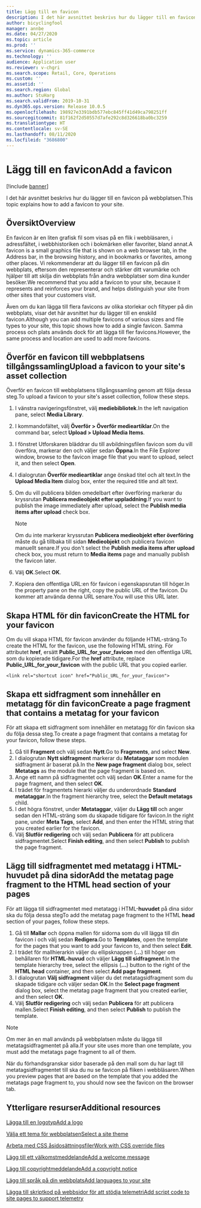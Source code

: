 ```yaml
---
title: Lägg till en favicon
description: I det här avsnittet beskrivs hur du lägger till en favicon på webbplatsen.
author: bicyclingfool
manager: annbe
ms.date: 04/27/2020
ms.topic: article
ms.prod: ''
ms.service: dynamics-365-commerce
ms.technology: ''
audience: Application user
ms.reviewer: v-chgri
ms.search.scope: Retail, Core, Operations
ms.custom: ''
ms.assetid: ''
ms.search.region: Global
ms.author: StuHarg
ms.search.validFrom: 2019-10-31
ms.dyn365.ops.version: Release 10.0.5
ms.openlocfilehash: 198927e3391bdb577ebc845ff41d49ca798251ff
ms.sourcegitcommit: 81f162f2d50557d7afe292c8d326618ba0bc3259
ms.translationtype: HT
ms.contentlocale: sv-SE
ms.lasthandoff: 08/11/2020
ms.locfileid: "3686800"
---
```

# <a name="add-a-favicon"></a><span data-ttu-id="17c17-103">Lägg till en favicon</span><span class="sxs-lookup"><span data-stu-id="17c17-103">Add a favicon</span></span>

[!include [banner](includes/banner.md)]

<span data-ttu-id="17c17-104">I det här avsnittet beskrivs hur du lägger till en favicon på webbplatsen.</span><span class="sxs-lookup"><span data-stu-id="17c17-104">This topic explains how to add a favicon to your site.</span></span>

## <a name="overview"></a><span data-ttu-id="17c17-105">Översikt</span><span class="sxs-lookup"><span data-stu-id="17c17-105">Overview</span></span>

<span data-ttu-id="17c17-106">En favicon är en liten grafisk fil som visas på en flik i webbläsaren, i adressfältet, i webbhistoriken och i bokmärken eller favoriter, bland annat.</span><span class="sxs-lookup"><span data-stu-id="17c17-106">A favicon is a small graphics file that is shown on a web browser tab, in the Address bar, in the browsing history, and in bookmarks or favorites, among other places.</span></span> <span data-ttu-id="17c17-107">Vi rekommenderar att du lägger till en favicon på din webbplats, eftersom den representerar och stärker ditt varumärke och hjälper till att skilja din webbplats från andra webbplatser som dina kunder besöker.</span><span class="sxs-lookup"><span data-stu-id="17c17-107">We recommend that you add a favicon to your site, because it represents and reinforces your brand, and helps distinguish your site from other sites that your customers visit.</span></span>

<span data-ttu-id="17c17-108">Även om du kan lägga till flera favicons av olika storlekar och filtyper på din webbplats, visar det här avsnittet hur du lägger till en enskild favicon.</span><span class="sxs-lookup"><span data-stu-id="17c17-108">Although you can add multiple favicons of various sizes and file types to your site, this topic shows how to add a single favicon.</span></span> <span data-ttu-id="17c17-109">Samma process och plats används dock för att lägga till fler favicons.</span><span class="sxs-lookup"><span data-stu-id="17c17-109">However, the same process and location are used to add more favicons.</span></span>

## <a name="upload-a-favicon-to-your-sites-asset-collection"></a><span data-ttu-id="17c17-110">Överför en favicon till webbplatsens tillgångssamling</span><span class="sxs-lookup"><span data-stu-id="17c17-110">Upload a favicon to your site's asset collection</span></span>

<span data-ttu-id="17c17-111">Överför en favicon till webbplatsens tillgångssamling genom att följa dessa steg.</span><span class="sxs-lookup"><span data-stu-id="17c17-111">To upload a favicon to your site's asset collection, follow these steps.</span></span>

1. <span data-ttu-id="17c17-112">I vänstra navigeringsfönstret, välj **mediebibliotek**.</span><span class="sxs-lookup"><span data-stu-id="17c17-112">In the left navigation pane, select **Media Library**.</span></span>
1. <span data-ttu-id="17c17-113">I kommandofältet, välj **Överför \> Överför medieartiklar**.</span><span class="sxs-lookup"><span data-stu-id="17c17-113">On the command bar, select **Upload \> Upload Media Items**.</span></span>
1. <span data-ttu-id="17c17-114">I fönstret Utforskaren bläddrar du till avbildningsfilen favicon som du vill överföra, markerar den och väljer sedan **Öppna**.</span><span class="sxs-lookup"><span data-stu-id="17c17-114">In the File Explorer window, browse to the favicon image file that you want to upload, select it, and then select **Open**.</span></span>
1. <span data-ttu-id="17c17-115">I dialogrutan **Överför medieartiklar** ange önskad titel och alt text.</span><span class="sxs-lookup"><span data-stu-id="17c17-115">In the **Upload Media Item** dialog box, enter the required title and alt text.</span></span>
1. <span data-ttu-id="17c17-116">Om du vill publicera bilden omedelbart efter överföring markerar du kryssrutan **Publicera medieobjekt efter uppladdning**.</span><span class="sxs-lookup"><span data-stu-id="17c17-116">If you want to publish the image immediately after upload, select the **Publish media items after upload** check box.</span></span>

    > [!NOTE]
    > <span data-ttu-id="17c17-117">Om du inte markerar kryssrutan **Publicera medieobjekt efter överföring** måste du gå tillbaka till sidan **Medieobjekt** och publicera favicon manuellt senare.</span><span class="sxs-lookup"><span data-stu-id="17c17-117">If you don't select the **Publish media items after upload** check box, you must return to **Media items** page and manually publish the favicon later.</span></span>

1. <span data-ttu-id="17c17-118">Välj **OK**.</span><span class="sxs-lookup"><span data-stu-id="17c17-118">Select **OK**.</span></span>
1. <span data-ttu-id="17c17-119">Kopiera den offentliga URL:en för favicon i egenskapsrutan till höger.</span><span class="sxs-lookup"><span data-stu-id="17c17-119">In the property pane on the right, copy the public URL of the favicon.</span></span> <span data-ttu-id="17c17-120">Du kommer att använda denna URL senare.</span><span class="sxs-lookup"><span data-stu-id="17c17-120">You will use this URL later.</span></span>

## <a name="create-the-html-for-your-favicon"></a><span data-ttu-id="17c17-121">Skapa HTML för din favicon</span><span class="sxs-lookup"><span data-stu-id="17c17-121">Create the HTML for your favicon</span></span>

<span data-ttu-id="17c17-122">Om du vill skapa HTML för favicon använder du följande HTML-sträng.</span><span class="sxs-lookup"><span data-stu-id="17c17-122">To create the HTML for the favicon, use the following HTML string.</span></span> <span data-ttu-id="17c17-123">För attributet **href**, ersätt **Public\_URL\_for\_your\_favicon** med den offentliga URL som du kopierade tidigare.</span><span class="sxs-lookup"><span data-stu-id="17c17-123">For the **href** attribute, replace **Public\_URL\_for\_your\_favicon** with the public URL that you copied earlier.</span></span>

`<link rel="shortcut icon" href="Public_URL_for_your_favicon">`

## <a name="create-a-page-fragment-that-contains-a-metatag-for-your-favicon"></a><span data-ttu-id="17c17-124">Skapa ett sidfragment som innehåller en metatagg för din favicon</span><span class="sxs-lookup"><span data-stu-id="17c17-124">Create a page fragment that contains a metatag for your favicon</span></span>

<span data-ttu-id="17c17-125">För att skapa ett sidfragment som innehåller en metatagg för din favicon ska du följa dessa steg.</span><span class="sxs-lookup"><span data-stu-id="17c17-125">To create a page fragment that contains a metatag for your favicon, follow these steps.</span></span>

1. <span data-ttu-id="17c17-126">Gå till **Fragment** och välj sedan **Nytt**.</span><span class="sxs-lookup"><span data-stu-id="17c17-126">Go to **Fragments**, and select **New**.</span></span>
1. <span data-ttu-id="17c17-127">I dialogrutan **Nytt sidfragment** markerar du **Metataggar** som modulen sidfragment är baserat på.</span><span class="sxs-lookup"><span data-stu-id="17c17-127">In the **New page fragment** dialog box, select **Metatags** as the module that the page fragment is based on.</span></span>
1. <span data-ttu-id="17c17-128">Ange ett namn på sidfragmentet och välj sedan **OK**.</span><span class="sxs-lookup"><span data-stu-id="17c17-128">Enter a name for the page fragment, and then select **OK**.</span></span>
1. <span data-ttu-id="17c17-129">I trädet för fragmentets hierarki väljer du underordnade **Standard metataggar**.</span><span class="sxs-lookup"><span data-stu-id="17c17-129">In the fragment hierarchy tree, select the **Default metatags** child.</span></span>
1. <span data-ttu-id="17c17-130">I det högra fönstret, under **Metataggar**, väljer du **Lägg till** och anger sedan den HTML-sträng som du skapade tidigare för favicon.</span><span class="sxs-lookup"><span data-stu-id="17c17-130">In the right pane, under **Meta Tags**, select **Add**, and then enter the HTML string that you created earlier for the favicon.</span></span> 
1. <span data-ttu-id="17c17-131">Välj **Slutför redigering** och välj sedan **Publicera** för att publicera sidfragmentet.</span><span class="sxs-lookup"><span data-stu-id="17c17-131">Select **Finish editing**, and then select **Publish** to publish the page fragment.</span></span>

## <a name="add-the-metatag-page-fragment-to-the-html-head-section-of-your-pages"></a><span data-ttu-id="17c17-132">Lägg till sidfragmentet med metatagg i HTML-huvudet på dina sidor</span><span class="sxs-lookup"><span data-stu-id="17c17-132">Add the metatag page fragment to the HTML head section of your pages</span></span>

<span data-ttu-id="17c17-133">För att lägga till sidfragmentet med metatagg i HTML-**huvudet** på dina sidor ska du följa dessa steg</span><span class="sxs-lookup"><span data-stu-id="17c17-133">To add the metatag page fragment to the HTML **head** section of your pages, follow these steps.</span></span>

1. <span data-ttu-id="17c17-134">Gå till **Mallar** och öppna mallen för sidorna som du vill lägga till din favicon i och välj sedan **Redigera**.</span><span class="sxs-lookup"><span data-stu-id="17c17-134">Go to **Templates**, open the template for the pages that you want to add your favicon to, and then select **Edit**.</span></span>
1. <span data-ttu-id="17c17-135">I trädet för mallhierarkin väljer du ellipsknappen (**...**) till höger om behållaren för **HTML-huvud** och väljer **Lägg till sidfragment**.</span><span class="sxs-lookup"><span data-stu-id="17c17-135">In the template hierarchy tree, select the ellipsis (**...**) button to the right of the **HTML head** container, and then select **Add page fragment**.</span></span>
1. <span data-ttu-id="17c17-136">I dialogrutan **Välj sidfragment** väljer du det metatagsidfragment som du skapade tidigare och väljer sedan **OK**.</span><span class="sxs-lookup"><span data-stu-id="17c17-136">In the **Select page fragment** dialog box, select the metatag page fragment that you created earlier, and then select **OK**.</span></span>
1. <span data-ttu-id="17c17-137">Välj **Slutför redigering** och välj sedan **Publicera** för att publicera mallen.</span><span class="sxs-lookup"><span data-stu-id="17c17-137">Select **Finish editing**, and then select **Publish** to publish the template.</span></span>

> [!NOTE]
> <span data-ttu-id="17c17-138">Om mer än en mall används på webbplatsen måste du lägga till metatagsidfragmentet på alla.</span><span class="sxs-lookup"><span data-stu-id="17c17-138">If your site uses more than one template, you must add the metatags page fragment to all of them.</span></span>

<span data-ttu-id="17c17-139">När du förhandsgranskar sidor baserade på den mall som du har lagt till metatagsidfragmentet till ska du nu se favicon på fliken i webbläsaren.</span><span class="sxs-lookup"><span data-stu-id="17c17-139">When you preview pages that are based on the template that you added the metatags page fragment to, you should now see the favicon on the browser tab.</span></span>

## <a name="additional-resources"></a><span data-ttu-id="17c17-140">Ytterligare resurser</span><span class="sxs-lookup"><span data-stu-id="17c17-140">Additional resources</span></span>

[<span data-ttu-id="17c17-141">Lägga till en logotyp</span><span class="sxs-lookup"><span data-stu-id="17c17-141">Add a logo</span></span>](add-logo.md)

[<span data-ttu-id="17c17-142">Välja ett tema för webbplatsen</span><span class="sxs-lookup"><span data-stu-id="17c17-142">Select a site theme</span></span>](select-site-theme.md)

[<span data-ttu-id="17c17-143">Arbeta med CSS åsidosättningsfiler</span><span class="sxs-lookup"><span data-stu-id="17c17-143">Work with CSS override files</span></span>](css-override-files.md)

[<span data-ttu-id="17c17-144">Lägg till ett välkomstmeddelande</span><span class="sxs-lookup"><span data-stu-id="17c17-144">Add a welcome message</span></span>](add-welcome-message.md)

[<span data-ttu-id="17c17-145">Lägg till copyrightmeddelande</span><span class="sxs-lookup"><span data-stu-id="17c17-145">Add a copyright notice</span></span>](add-copyright-notice.md)

[<span data-ttu-id="17c17-146">Lägg till språk på din webbplats</span><span class="sxs-lookup"><span data-stu-id="17c17-146">Add languages to your site</span></span>](add-languages-to-site.md)

[<span data-ttu-id="17c17-147">Lägga till skriptkod på webbsidor för att stödja telemetri</span><span class="sxs-lookup"><span data-stu-id="17c17-147">Add script code to site pages to support telemetry</span></span>](add-telemetry.md)

